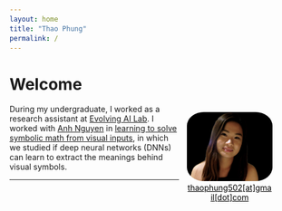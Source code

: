 ```yaml
---
layout: home
title: "Thao Phung"
permalink: /
---
```


# Welcome
<figure class="image" style="float:right; width:30%; margin-left:10pt">
<img style="border-radius:20%;" src="files/avatar.jpg">
<figcaption style="text-align:center;"><a href="mailto:thaophung502@gmail.com" style="color:black;">thaophung502[at]gmail[dot]com</a></figcaption>
</figure>
<!--I'm a Ph.D. student in computer science at Auburn University, advised by [Wei-Shinn Ku][ku]. My research interests focus on data management and machine learning. 

Before coming to Auburn,-->I obtained my B.S. in Computer Science from University of Wyoming. 

<!--I am currently looking for full-time positions in software engineering, data science, or related fields. I have professional experience with machine learning applications and cutting-edge research.-->

During my undergraduate, I worked as a research assistant at [Evolving AI Lab][lab]. I worked with [Anh Nguyen][anh] in [learning to solve symbolic math from visual inputs][project], in which we studied if deep neural networks (DNNs) can learn to extract the meanings behind visual symbols.


<!--Contact: phungpthao[at]gmail[dot]com-->



---
[lab]: http://www.evolvingai.org/
[anh]: http://anhnguyen.me/research/
[project]: https://www.thaophung.com/projects/
[ku]: http://auburn.edu/academic/engineering/dslab/
